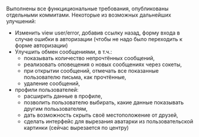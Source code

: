 Выполнены все функцициональные требования, опубликованы отдельными коммитами.
Некоторые из возможных дальнейших улучшений:
- Изменить view user/error, добавив ссылку назад, форму входа в случае ошибки в авторизации (чтобы не надо было переходить к форме авторизации)
- Улучшить обмен сообщениями, в т.ч.:
  - показывать количество непрочтённых сообщений,
  - реализовать оповещения о новых сообщениях через сокеты,
  - при открытии сообщений, отмечать все показанные пользователю письма, как прочтённые,
  - удаление сообщений,
- профили пользователей:
  - расширить данные в профиле,
  - позволить пользователю выбирать, какие данные показывать другим полььзователям,
  - дать возможность скрыть своё местоположение от друзей,
  - сделать интерфейс для вырезания аватарки из пользовательской картинки (сейчас вырезается по центру)
